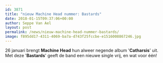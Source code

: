 ```yaml
---
id: 3871
title: "nieuw Machine Head nummer: Bastards"
date: 2018-01-15T09:37:06+00:00
author: Seppe Van Ael
layout: post
permalink: /news/nieuw-machine-head-nummer-bastards/
image: f895dd17-4311-4069-ba7a-d743f25fccbe-e1516008867246.jpg
---
```

26 januari brengt **Machine Head** hun alweer negende album '**Catharsis**' uit. Met deze '**Bastards**' geeft de band een nieuwe single vrij, en wat voor één!

&nbsp;